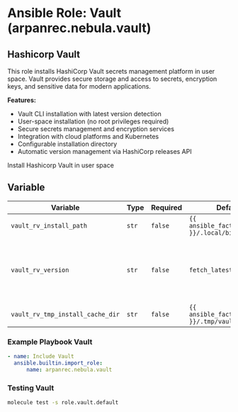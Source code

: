 # Ansible Role: Vault (arpanrec.nebula.vault)

## Hashicorp Vault

This role installs HashiCorp Vault secrets management platform in user space. Vault provides secure storage and access to secrets, encryption keys, and sensitive data for modern applications.

**Features:**

- Vault CLI installation with latest version detection
- User-space installation (no root privileges required)
- Secure secrets management and encryption services
- Integration with cloud platforms and Kubernetes
- Configurable installation directory
- Automatic version management via HashiCorp releases API

Install Hashicorp Vault in user space

## Variable

| Variable | Type | Required | Default | Example | Description |
|----------|------|----------|---------|---------|-------------|
| `vault_rv_install_path` | `str` | `false` | `{{ ansible_facts.user_dir }}/.local/bin` | - | Install path for vault. |
| `vault_rv_version` | `str` | `false` | `fetch_latest_version` | `1.16.2` | Vault Release version. If set to `fetch_latest_version`, it will fetch the latest release from the api. Get latest release from [releases](https://releases.hashicorp.com/vault/index.json). |
| `vault_rv_tmp_install_cache_dir` | `str` | `false` | `{{ ansible_facts.user_dir }}/.tmp/vault` | - | Cache install directory. |

### Example Playbook Vault

```yaml
- name: Include Vault
  ansible.builtin.import_role:
      name: arpanrec.nebula.vault
```

### Testing Vault

```bash
molecule test -s role.vault.default
```
